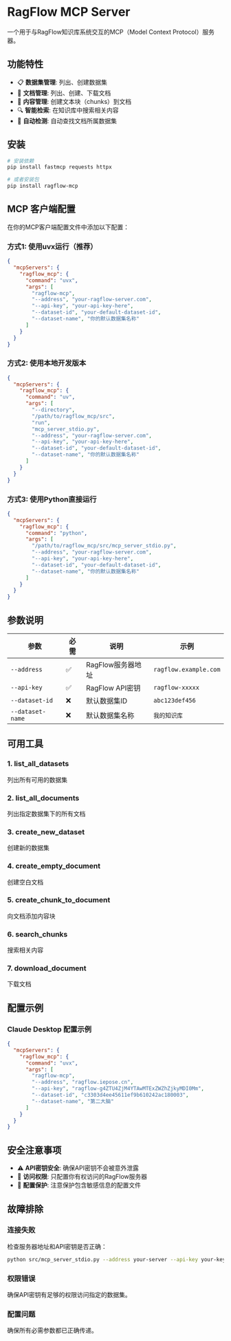 # RagFlow MCP Server

一个用于与RagFlow知识库系统交互的MCP（Model Context Protocol）服务器。

## 功能特性

- 📋 **数据集管理**: 列出、创建数据集
- 📄 **文档管理**: 列出、创建、下载文档
- 📝 **内容管理**: 创建文本块（chunks）到文档
- 🔍 **智能检索**: 在知识库中搜索相关内容
- 🚀 **自动检测**: 自动查找文档所属数据集

## 安装

```bash
# 安装依赖
pip install fastmcp requests httpx

# 或者安装包
pip install ragflow-mcp
```

## MCP 客户端配置

在你的MCP客户端配置文件中添加以下配置：

### 方式1: 使用uvx运行（推荐）

```json
{
  "mcpServers": {
    "ragflow_mcp": {
      "command": "uvx",
      "args": [
        "ragflow-mcp",
        "--address", "your-ragflow-server.com",
        "--api-key", "your-api-key-here",
        "--dataset-id", "your-default-dataset-id",
        "--dataset-name", "你的默认数据集名称"
      ]
    }
  }
}
```

### 方式2: 使用本地开发版本

```json
{
  "mcpServers": {
    "ragflow_mcp": {
      "command": "uv",
      "args": [
        "--directory",
        "/path/to/ragflow_mcp/src",
        "run",
        "mcp_server_stdio.py",
        "--address", "your-ragflow-server.com",
        "--api-key", "your-api-key-here",
        "--dataset-id", "your-default-dataset-id",
        "--dataset-name", "你的默认数据集名称"
      ]
    }
  }
}
```

### 方式3: 使用Python直接运行

```json
{
  "mcpServers": {
    "ragflow_mcp": {
      "command": "python",
      "args": [
        "/path/to/ragflow_mcp/src/mcp_server_stdio.py",
        "--address", "your-ragflow-server.com",
        "--api-key", "your-api-key-here",
        "--dataset-id", "your-default-dataset-id",
        "--dataset-name", "你的默认数据集名称"
      ]
    }
  }
}
```

## 参数说明

| 参数 | 必需 | 说明 | 示例 |
|------|------|------|------|
| `--address` | ✅ | RagFlow服务器地址 | `ragflow.example.com` |
| `--api-key` | ✅ | RagFlow API密钥 | `ragflow-xxxxx` |
| `--dataset-id` | ❌ | 默认数据集ID | `abc123def456` |
| `--dataset-name` | ❌ | 默认数据集名称 | `我的知识库` |

## 可用工具

### 1. list_all_datasets
列出所有可用的数据集

### 2. list_all_documents  
列出指定数据集下的所有文档

### 3. create_new_dataset
创建新的数据集

### 4. create_empty_document
创建空白文档

### 5. create_chunk_to_document
向文档添加内容块

### 6. search_chunks
搜索相关内容

### 7. download_document
下载文档

## 配置示例

### Claude Desktop 配置示例

```json
{
  "mcpServers": {
    "ragflow_mcp": {
      "command": "uvx",
      "args": [
        "ragflow-mcp",
        "--address", "ragflow.iepose.cn",
        "--api-key", "ragflow-g4ZTU4ZjM4YTAwMTExZWZhZjkyMDI0Mm",
        "--dataset-id", "c3303d4ee45611ef9b610242ac180003",
        "--dataset-name", "第二大脑"
      ]
    }
  }
}
```

## 安全注意事项

- ⚠️ **API密钥安全**: 确保API密钥不会被意外泄露
- 🔐 **访问权限**: 只配置你有权访问的RagFlow服务器
- 📝 **配置保护**: 注意保护包含敏感信息的配置文件

## 故障排除

### 连接失败
检查服务器地址和API密钥是否正确：
```bash
python src/mcp_server_stdio.py --address your-server --api-key your-key
```

### 权限错误
确保API密钥有足够的权限访问指定的数据集。

### 配置问题
确保所有必需参数都已正确传递。